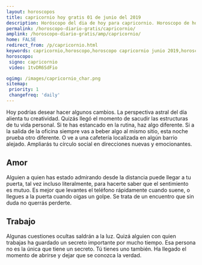 ```yaml
---
layout: horoscopos
title: capricornio hoy gratis 01 de junio del 2019 
description: Horóscopo del dia de hoy para capricornio. Horoscopo de hoy 01 de junio del 2019. Las predicciones de amor, trabajo, vida personal gratis.
permalink: /horoscopo-diario-gratis/capricornio/
amplink: /horoscopo-diario-gratis/amp/capricornio/
home: FALSE
redirect_from: /p/capricornio.html
keywords: capricornio,horoscopo,horoscopo capricornio junio 2019,horoscopo capricornio hoy,tarot capricornio junio 2019,horoscopo capricornio,tarot capricornio hoy,horoscopo de hoy,horoscopo diario,tarot del amor,horoscopo de hoy capricornio,horoscopo diario del tarot, Horoscopo de hoy capricornio 01 de junio del 2019,horóscopo del día
horoscopo:
 signo: capricornio
 video: 1tvDR6SdFio

ogimg: /images/capricornio_char.png
sitemap:
 priority: 1
 changefreq: 'daily'
---
```



Hoy podrías desear hacer algunos cambios. La perspectiva astral del día alienta tu creatividad. Quizás llegó el momento de sacudir las estructuras de tu vida personal. Si te has estancado en la rutina, haz algo diferente. Si a la salida de la oficina siempre vas a beber algo al mismo sitio, esta noche prueba otro diferente. O ve a una cafetería localizada en algún barrio alejado. Ampliarás tu círculo social en direcciones nuevas y emocionantes.

## Amor

Alguien a quien has estado admirando desde la distancia puede llegar a tu puerta, tal vez incluso literalmente, para hacerte saber que el sentimiento es mutuo. Es mejor que levantes el teléfono rápidamente cuando suene, o llegues a la puerta cuando oigas un golpe. Se trata de un encuentro que sin duda no querrás perderte.

## Trabajo

Algunas cuestiones ocultas saldrán a la luz. Quizá alguien con quien trabajas ha guardado un secreto importante por mucho tiempo. Esa persona no es la única que tiene un secreto. Tú tienes uno también. Ha llegado el momento de abrirse y dejar que se conozca la verdad.